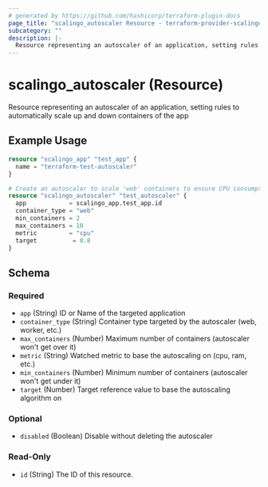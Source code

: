 ```yaml
---
# generated by https://github.com/hashicorp/terraform-plugin-docs
page_title: "scalingo_autoscaler Resource - terraform-provider-scalingo"
subcategory: ""
description: |-
  Resource representing an autoscaler of an application, setting rules to automatically scale up and down containers of the app
---
```


# scalingo_autoscaler (Resource)

Resource representing an autoscaler of an application, setting rules to automatically scale up and down containers of the app

## Example Usage

```terraform
resource "scalingo_app" "test_app" {
  name = "terraform-test-autoscaler"
}

# Create an autoscaler to scale 'web' containers to ensure CPU consumption stays under 80%
resource "scalingo_autoscaler" "test_autoscaler" {
  app            = scalingo_app.test_app.id
  container_type = "web"
  min_containers = 2
  max_containers = 10
  metric         = "cpu"
  target          = 0.8
}
```

<!-- schema generated by tfplugindocs -->
## Schema

### Required

- `app` (String) ID or Name of the targeted application
- `container_type` (String) Container type targeted by the autoscaler (web, worker, etc.)
- `max_containers` (Number) Maximum number of containers (autoscaler won't get over it)
- `metric` (String) Watched metric to base the autoscaling on (cpu, ram, etc.)
- `min_containers` (Number) Minimum number of containers (autoscaler won't get under it)
- `target` (Number) Target reference value to base the autoscaling algorithm on

### Optional

- `disabled` (Boolean) Disable without deleting the autoscaler

### Read-Only

- `id` (String) The ID of this resource.
